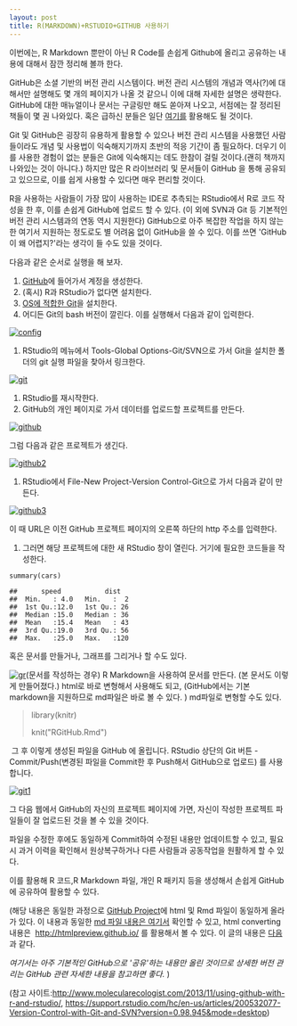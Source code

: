 ```yaml
---
layout: post
title: R(MARKDOWN)+RSTUDIO+GITHUB 사용하기
---
```


이번에는, R Markdown 뿐만이 아닌 R Code를 손쉽게 Github에 올리고 공유하는 내용에 대해서 잠깐 정리해 볼까 한다.

GitHub은 소셜 기반의 버전 관리 시스템이다. 버전 관리 시스템의 개념과 역사(?)에 대해서만 설명해도 몇 개의 페이지가 나올 것 같으니 이에 대해 자세한 설명은 생략한다. GitHub에 대한 매뉴얼이나 문서는 구글링만 해도 쏟아져 나오고, 서점에는 잘 정리된 책들이 몇 권 나와있다. 혹은 급하신 분들은 일단 [여기를](https://github.com/progit/progit/blob/master/ko/01-introduction/01-chapter1.markdown) 활용해도 될 것이다.

Git 및 GitHub은 굉장히 유용하게 활용할 수 있으나 버전 관리 시스템을 사용했던 사람들이라도 개념 및 사용법이 익숙해지기까지 초반의 적응 기간이 좀 필요하다. 더우기 이를 사용한 경험이 없는 분들은 Git에 익숙해지는 데도 한참이 걸릴 것이다.(괜히 책까지 나와있는 것이 아니다.) 하지만 많은 R 라이브러리 및 문서들이 GitHub 을 통해 공유되고 있으므로, 이를 쉽게 사용할 수 있다면 매우 편리할 것이다.

R을 사용하는 사람들이 가장 많이 사용하는 IDE로 추측되는 RStudio에서 R로 코드 작성을 한 후, 이를 손쉽게 GitHub에 업로드 할 수 있다. (이 외에 SVN과 Git 등 기본적인 버전 관리 시스템과의 연동 역시 지원한다) GitHub으로 아주 복잡한 작업을 하지 않는 한 여기서 지원하는 정도로도 별 어려움 없이 GitHub을 쓸 수 있다. 이를 쓰면 'GitHub이 왜 어렵지?'라는 생각이 들 수도 있을 것이다.

다음과 같은 순서로 실행을 해 보자.

1.  [GitHub](https://github.com/)에 들어가서 계정을 생성한다.
2.  (혹시) R과 RStudio가 없다면 설치한다.
3.  [OS에 적합한 Git](https://support.rstudio.com/hc/en-us/articles/200532077-Version-Control-with-Git-and-SVN)을 설치한다.
4.  어디든 Git의 bash 버전이 깔린다. 이를 실행해서 다음과 같이 입력한다.

[![config](http://datum.io/wp-content/uploads/2014/07/config-300x60.jpg)](http://datum.io/wp-content/uploads/2014/07/config.jpg)

1.  RStudio의 메뉴에서 Tools-Global Options-Git/SVN으로 가서 Git을 설치한 폴더의 git 실행 파일을 찾아서 링크한다.

[![git](http://datum.io/wp-content/uploads/2014/07/git-300x283.jpg)](http://datum.io/wp-content/uploads/2014/07/git.jpg)

1.  RStudio를 재시작한다.
2.  GitHub의 개인 페이지로 가서 데이터를 업로드할 프로젝트를 만든다.

[![github](http://datum.io/wp-content/uploads/2014/07/github-300x183.jpg)](http://datum.io/wp-content/uploads/2014/07/github.jpg)

그럼 다음과 같은 프로젝트가 생긴다.

[![github2](http://datum.io/wp-content/uploads/2014/07/github2-300x196.jpg)](http://datum.io/wp-content/uploads/2014/07/github2.jpg)

1.  RStudio에서 File-New Project-Version Control-Git으로 가서 다음과 같이 만든다.

[![github3](http://datum.io/wp-content/uploads/2014/07/github3-300x214.jpg)](http://datum.io/wp-content/uploads/2014/07/github3.jpg)

이 때 URL은 이전 GitHub 프로젝트 페이지의 오른쪽 하단의 http 주소를 입력한다.

1.  그러면 해당 프로젝트에 대한 새 RStudio 창이 열린다. 거기에 필요한 코드들을 작성한다.

```
summary(cars)
```

```
##      speed           dist
##  Min.   : 4.0   Min.   :  2
##  1st Qu.:12.0   1st Qu.: 26
##  Median :15.0   Median : 36
##  Mean   :15.4   Mean   : 43
##  3rd Qu.:19.0   3rd Qu.: 56
##  Max.   :25.0   Max.   :120
```

혹은 문서를 만들거나, 그래프를 그리거나 할 수도 있다.

[![gr](http://datum.io/wp-content/uploads/2014/07/gr-300x214.png)](http://datum.io/wp-content/uploads/2014/07/gr.png)(문서를 작성하는 경우) R Markdown을 사용하여 문서를 만든다. (본 문서도 이렇게 만들어졌다.) html로 바로 변형해서 사용해도 되고, (GitHub에서는 기본 markdown을 지원하므로 md파일은 바로 볼 수 있다. ) md파일로 변형할 수도 있다.

> library(knitr)
>
> knit("RGitHub.Rmd")

 그 후 이렇게 생성된 파일을 GitHub 에 올립니다. RStudio 상단의 Git 버튼 - Commit/Push(변경된 파일을 Commit한 후 Push해서 GitHub으로 업로드) 를 사용합니다.

[![git1](http://datum.io/wp-content/uploads/2014/07/git1.jpg)](http://datum.io/wp-content/uploads/2014/07/git1.jpg)

그 다음 웹에서 GitHub의 자신의 프로젝트 페이지에 가면, 자신이 작성한 프로젝트 파일들이 잘 업로드된 것을 볼 수 있을 것이다.

파일을 수정한 후에도 동일하게 Commit하여 수정된 내용만 업데이트할 수 있고, 필요시 과거 이력을 확인해서 원상복구하거나 다른 사람들과 공동작업을 원활하게 할 수 있다.

이를 활용해 R 코드,R Markdown 파일, 개인 R 패키지 등을 생성해서 손쉽게 GitHub에 공유하여 활용할 수 있다.

(해당 내용은 동일한 과정으로 [GitHub Project](https://github.com/cojette/RGitHubTest)에 html 및 Rmd 파일이 동일하게 올라가 있다. 이 내용과 동일한 [md 파일 내용은 여기서](https://github.com/cojette/RGitHubTest/blob/master/RGitHub.md%C2%A0) 확인할 수 있고, html converting 내용은  <http://htmlpreview.github.io/> 를 활용해서 볼 수 있다. 이 글의 내용은 [다음](http://htmlpreview.github.io/?https://github.com/cojette/RGitHubTest/blob/master/RGitHub.html)과 같다.

*여기서는 아주 기본적인 GitHub으로 '공유'하는 내용만 올린 것이므로 상세한 버전 관리는 GitHub 관련 자세한 내용을 참고하면 좋다.* )

(참고 사이트:<http://www.molecularecologist.com/2013/11/using-github-with-r-and-rstudio/>, <https://support.rstudio.com/hc/en-us/articles/200532077-Version-Control-with-Git-and-SVN?version=0.98.945&mode=desktop>)
